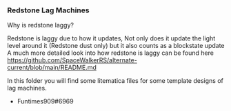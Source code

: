 ### Redstone Lag Machines

Why is redstone laggy?

Redstone is laggy due to how it updates, Not only does it update the light level around it (Redstone dust only) but it also counts as a blockstate update
A much more detailed look into how redstone is laggy can be found here https://github.com/SpaceWalkerRS/alternate-current/blob/main/README.md

In this folder you will find some litematica files for some template designs of lag machines.
- Funtimes909#6969

